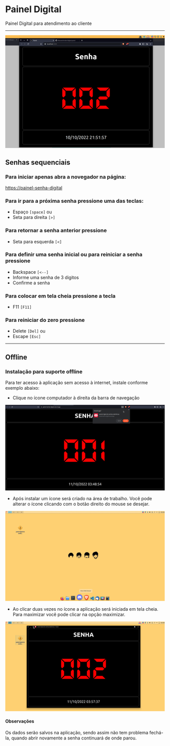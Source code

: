 # Painel Digital

Painel Digital para atendimento ao cliente

---

![](docs/doc.png)

## Senhas sequenciais

### Para iniciar apenas abra a novegador na página:



[https://painel-senha-digital](https://painel-senha-digital.vercel.app/)


### Para ir para a próxima senha pressione uma das teclas:

- Espaço `[space]` ou
- Seta para direita `[>]`

### Para retornar a senha anterior pressione

- Seta para esquerda `[<]`

### Para definir uma senha inicial ou para reiniciar a senha pressione

- Backspace `[<--]`
- Informe uma senha de 3 digitos
- Confirme a senha

### Para colocar em tela cheia pressione a tecla

- F11 `[F11]`

### Para reiniciar do zero pressione

- Delete `[Del]` ou
- Escape `[Esc]`

---

## Offline
### Instalação para suporte offline

Para ter acesso à aplicação sem acesso à internet, instale conforme exemplo abaixo:

- Clique no ícone computador à direita da barra de navegação

![](docs/install.png)

- Após instalar um ícone será criado na área de trabalho. Você pode alterar o ícone clicando com o botão direito do mouse se desejar.

![](docs/desktop-icon.png)

- Ao clicar duas vezes no ícone a aplicação será iniciada em tela cheia. Para maximizar você pode clicar na opção maximizar.

![](docs/open-desktop.png)

#### Observações

Os dados serão salvos na aplicação, sendo assim não tem problema fechá-la, quando abrir novamente a senha continuará de onde parou.

